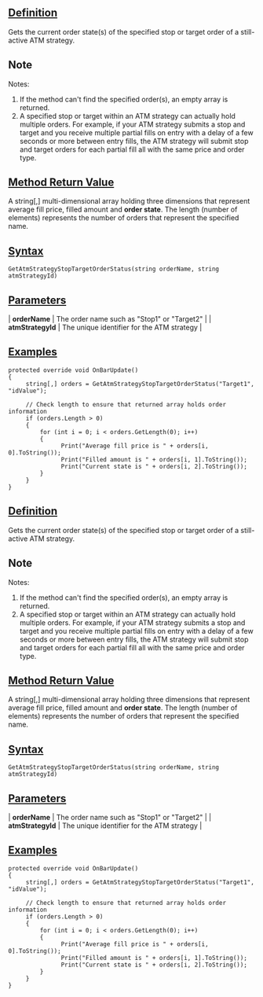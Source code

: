 ## [Definition](https://developer.ninjatrader.com/docs/desktop/getatmstrategystoptargetorderstatus\#definition)

Gets the current order state(s) of the specified stop or target order of a still-active ATM strategy.

## Note

Notes:

1. If the method can't find the specified order(s), an empty array is returned.
2. A specified stop or target within an ATM strategy can actually hold multiple orders. For example, if your ATM strategy submits a stop and target and you receive multiple partial fills on entry with a delay of a few seconds or more between entry fills, the ATM strategy will submit stop and target orders for each partial fill all with the same price and order type.

## [Method Return Value](https://developer.ninjatrader.com/docs/desktop/getatmstrategystoptargetorderstatus\#method-return-value)

A string\[,\] multi-dimensional array holding three dimensions that represent average fill price, filled amount and **order state**. The length (number of elements) represents the number of orders that represent the specified name.

## [Syntax](https://developer.ninjatrader.com/docs/desktop/getatmstrategystoptargetorderstatus\#syntax)

`GetAtmStrategyStopTargetOrderStatus(string orderName, string atmStrategyId)`

## [Parameters](https://developer.ninjatrader.com/docs/desktop/getatmstrategystoptargetorderstatus\#parameters)

| **orderName** | The order name such as "Stop1" or "Target2" |
| **atmStrategyId** | The unique identifier for the ATM strategy |

## [Examples](https://developer.ninjatrader.com/docs/desktop/getatmstrategystoptargetorderstatus\#examples)

```jsx-150469391 csharp
protected override void OnBarUpdate()
{
     string[,] orders = GetAtmStrategyStopTargetOrderStatus("Target1", "idValue");

     // Check length to ensure that returned array holds order information
     if (orders.Length > 0)
     {
         for (int i = 0; i < orders.GetLength(0); i++)
         {
               Print("Average fill price is " + orders[i, 0].ToString());
               Print("Filled amount is " + orders[i, 1].ToString());
               Print("Current state is " + orders[i, 2].ToString());
         }
     }
}

```

## [Definition](https://developer.ninjatrader.com/docs/desktop/getatmstrategystoptargetorderstatus\#definition)

Gets the current order state(s) of the specified stop or target order of a still-active ATM strategy.

## Note

Notes:

1. If the method can't find the specified order(s), an empty array is returned.
2. A specified stop or target within an ATM strategy can actually hold multiple orders. For example, if your ATM strategy submits a stop and target and you receive multiple partial fills on entry with a delay of a few seconds or more between entry fills, the ATM strategy will submit stop and target orders for each partial fill all with the same price and order type.

## [Method Return Value](https://developer.ninjatrader.com/docs/desktop/getatmstrategystoptargetorderstatus\#method-return-value)

A string\[,\] multi-dimensional array holding three dimensions that represent average fill price, filled amount and **order state**. The length (number of elements) represents the number of orders that represent the specified name.

## [Syntax](https://developer.ninjatrader.com/docs/desktop/getatmstrategystoptargetorderstatus\#syntax)

`GetAtmStrategyStopTargetOrderStatus(string orderName, string atmStrategyId)`

## [Parameters](https://developer.ninjatrader.com/docs/desktop/getatmstrategystoptargetorderstatus\#parameters)

| **orderName** | The order name such as "Stop1" or "Target2" |
| **atmStrategyId** | The unique identifier for the ATM strategy |

## [Examples](https://developer.ninjatrader.com/docs/desktop/getatmstrategystoptargetorderstatus\#examples)

```jsx-150469391 csharp
protected override void OnBarUpdate()
{
     string[,] orders = GetAtmStrategyStopTargetOrderStatus("Target1", "idValue");

     // Check length to ensure that returned array holds order information
     if (orders.Length > 0)
     {
         for (int i = 0; i < orders.GetLength(0); i++)
         {
               Print("Average fill price is " + orders[i, 0].ToString());
               Print("Filled amount is " + orders[i, 1].ToString());
               Print("Current state is " + orders[i, 2].ToString());
         }
     }
}

```